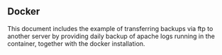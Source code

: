 ## Docker

This document includes the example of transferring backups via ftp to another 
server by providing daily backup of apache logs running in the container, 
together with the docker installation.
